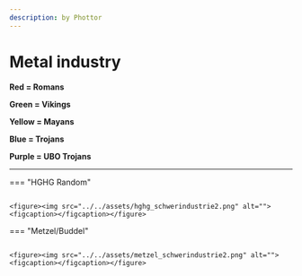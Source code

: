 ```yaml
---
description: by Phottor
---
```


# Metal industry

**Red = Romans**

**Green = Vikings**

**Yellow = Mayans**

**Blue = Trojans**

**Purple = UBO Trojans**

****


=== "HGHG Random"
	<figure><img src="../../assets/hghg_schwerindustrie.png" alt=""><figcaption></figcaption></figure>
	
	<figure><img src="../../assets/hghg_schwerindustrie2.png" alt=""><figcaption></figcaption></figure>


=== "Metzel/Buddel"
	<figure><img src="../../assets/metzel_schwerindustrie.png" alt=""><figcaption></figcaption></figure>
	
	<figure><img src="../../assets/metzel_schwerindustrie2.png" alt=""><figcaption></figcaption></figure>



